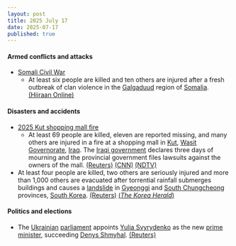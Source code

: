 ```yaml
---
layout: post
title: 2025 July 17
date: 2025-07-17
published: true
---
```



#### Armed conflicts and attacks

* [Somali Civil War](https://en.wikipedia.org/wiki/Somali_Civil_War "Somali Civil War")
  * At least six people are killed and ten others are injured after a fresh outbreak of clan violence in the [Galgaduud](https://en.wikipedia.org/wiki/Galgaduud "Galgaduud") region of [Somalia](https://en.wikipedia.org/wiki/Somalia "Somalia"). [(Hiiraan Online)](https://www.hiiraan.com/news4/2025/July/202237/clan_clashes_kill_six_injure_dozens_in_galgaduud.aspx)

#### Disasters and accidents

* [2025 Kut shopping mall fire](https://en.wikipedia.org/wiki/2025_Kut_shopping_mall_fire "2025 Kut shopping mall fire")
  * At least 69 people are killed, eleven are reported missing, and many others are injured in a fire at a shopping mall in [Kut](https://en.wikipedia.org/wiki/Kut "Kut"), [Wasit Governorate](https://en.wikipedia.org/wiki/Wasit_Governorate "Wasit Governorate"), [Iraq](https://en.wikipedia.org/wiki/Iraq "Iraq"). The [Iraqi government](https://en.wikipedia.org/wiki/Iraqi_government "Iraqi government") declares three days of mourning and the provincial government files lawsuits against the owners of the mall. [(Reuters)](https://www.reuters.com/world/middle-east/fire-iraq-mall-kills-69-prime-minister-orders-probe-2025-07-17/) [(CNN)](https://www.cnn.com/2025/07/17/middleeast/iraq-kut-building-deadly-fire-intl-hnk?cid=external-feeds_iluminar_google) [(NDTV)](https://www.ndtv.com/world-news/50-killed-many-injured-as-huge-fire-breaks-out-at-shopping-mall-in-iraq-8891556)
* At least four people are killed, two others are seriously injured and more than 1,000 others are evacuated after torrential rainfall submerges buildings and causes a [landslide](https://en.wikipedia.org/wiki/Landslide "Landslide") in [Gyeonggi](https://en.wikipedia.org/wiki/Gyeonggi "Gyeonggi") and [South Chungcheong](https://en.wikipedia.org/wiki/South_Chungcheong "South Chungcheong") provinces, [South Korea](https://en.wikipedia.org/wiki/South_Korea "South Korea"). [(Reuters)](https://www.reuters.com/business/environment/south-korea-lashed-by-heavy-rain-four-dead-more-than-1000-evacuated-2025-07-17/) [(*The Korea Herald*)](https://www.koreaherald.com/article/10533928)

#### Politics and elections

* The [Ukrainian](https://en.wikipedia.org/wiki/Ukraine "Ukraine") [parliament](https://en.wikipedia.org/wiki/Verkhovna_Rada "Verkhovna Rada") appoints [Yulia Svyrydenko](https://en.wikipedia.org/wiki/Yulia_Svyrydenko "Yulia Svyrydenko") as the new [prime minister](https://en.wikipedia.org/wiki/Prime_Minister_of_Ukraine "Prime Minister of Ukraine"), succeeding [Denys Shmyhal](https://en.wikipedia.org/wiki/Denys_Shmyhal "Denys Shmyhal"). [(Reuters)](https://www.reuters.com/en/ukraine-appoints-new-prime-minister-biggest-wartime-overhaul-2025-07-17/)
